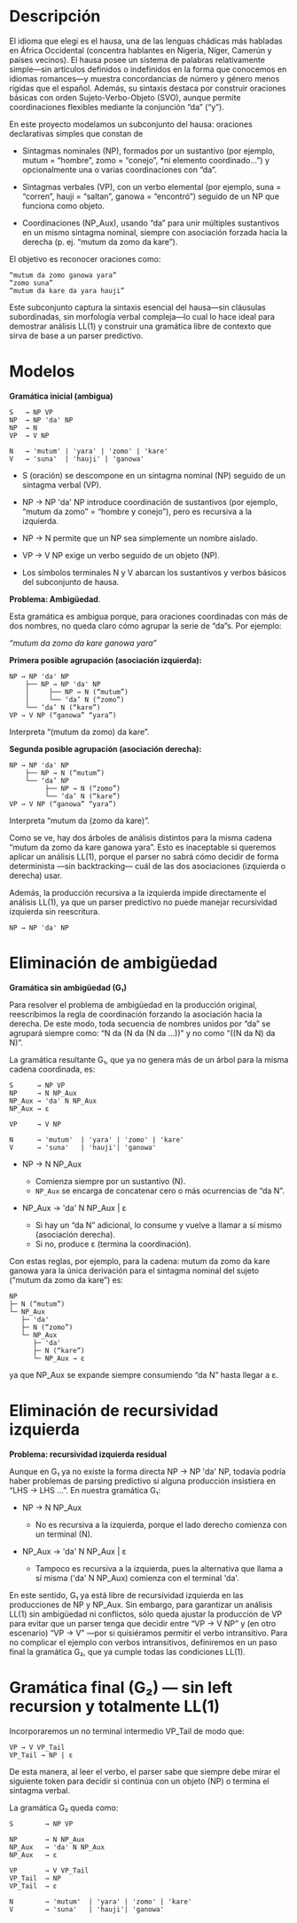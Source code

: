 # Descripción 
El idioma que elegí es el hausa, una de las lenguas chádicas más habladas en África Occidental (concentra hablantes en Nigeria, Níger, Camerún y países vecinos). El hausa posee un sistema de palabras relativamente simple—sin artículos definidos o indefinidos en la forma que conocemos en idiomas romances—y muestra concordancias de número y género menos rígidas que el español. Además, su sintaxis destaca por construir oraciones básicas con orden Sujeto-Verbo-Objeto (SVO), aunque permite coordinaciones flexibles mediante la conjunción “da” (“y”).

En este proyecto modelamos un subconjunto del hausa: oraciones declarativas simples que constan de

- Sintagmas nominales (NP), formados por un sustantivo (por ejemplo, mutum = “hombre”, zomo = “conejo”, *ni elemento coordinado…”) y opcionalmente una o varias coordinaciones con “da”.

- Sintagmas verbales (VP), con un verbo elemental (por ejemplo, suna = “corren”, hauji = “saltan”, ganowa = “encontró”) seguido de un NP que funciona como objeto.

- Coordinaciones (NP_Aux), usando “da” para unir múltiples sustantivos en un mismo sintagma nominal, siempre con asociación forzada hacia la derecha (p. ej. “mutum da zomo da kare”).

El objetivo es reconocer oraciones como:

```
“mutum da zomo ganowa yara”
“zomo suna”
“mutum da kare da yara hauji”
```

Este subconjunto captura la sintaxis esencial del hausa—sin cláusulas subordinadas, sin morfología verbal compleja—lo cual lo hace ideal para demostrar análisis LL(1) y construir una gramática libre de contexto que sirva de base a un parser predictivo.

# Modelos
**Gramática inicial (ambigua)**

```
S   → NP VP
NP  → NP 'da' NP
NP  → N
VP  → V NP

N   → 'mutum' | 'yara' | 'zomo' | 'kare'
V   → 'suna'  | 'hauji' | 'ganowa'
```

- S (oración) se descompone en un sintagma nominal (NP) seguido de un sintagma verbal (VP).

- NP → NP 'da' NP introduce coordinación de sustantivos (por ejemplo, “mutum da zomo” = “hombre y conejo”), pero es recursiva a la izquierda.

- NP → N permite que un NP sea simplemente un nombre aislado.

- VP → V NP exige un verbo seguido de un objeto (NP).

- Los símbolos terminales N y V abarcan los sustantivos y verbos básicos del subconjunto de hausa.


**Problema: Ambigüedad**.

Esta gramática es ambigua porque, para oraciones coordinadas con más de dos nombres, no queda claro cómo agrupar la serie de “da”s. Por ejemplo:


*“mutum da zomo da kare ganowa yara”*

**Primera posible agrupación (asociación izquierda):**
```
NP → NP 'da' NP
    ├── NP → NP 'da' NP 
    │     ├── NP → N (“mutum”)
    │     └── ‘da’ N (“zomo”)
    └── ‘da’ N (“kare”)
VP → V NP (“ganowa” “yara”)
```
Interpreta “(mutum da zomo) da kare”.

**Segunda posible agrupación (asociación derecha):**
```
NP → NP 'da' NP
    ├── NP → N (“mutum”)
    └── ‘da’ NP
         ├── NP → N (“zomo”)
         └── ‘da’ N (“kare”)
VP → V NP (“ganowa” “yara”)
```
Interpreta “mutum da (zomo da kare)”.

Como se ve, hay dos árboles de análisis distintos para la misma cadena “mutum da zomo da kare ganowa yara”. Esto es inaceptable si queremos aplicar un análisis LL(1), porque el parser no sabrá cómo decidir de forma determinista —sin backtracking— cuál de las dos asociaciones (izquierda o derecha) usar.

Además, la producción recursiva a la izquierda impide directamente el análisis LL(1), ya que un parser predictivo no puede manejar recursividad izquierda sin reescritura.

```
NP → NP 'da' NP
```


# Eliminación de ambigüedad

**Gramática sin ambigüedad (G₁)**

Para resolver el problema de ambigüedad en la producción original, reescribimos la regla de coordinación forzando la asociación hacia la derecha. De este modo, toda secuencia de nombres unidos por “da” se agrupará siempre como:
“N da (N da (N da …))”
y no como “((N da N) da N)”.

La gramática resultante G₁, que ya no genera más de un árbol para la misma cadena coordinada, es:
```
S      → NP VP
NP     → N NP_Aux
NP_Aux → 'da' N NP_Aux
NP_Aux → ε

VP     → V NP

N      → 'mutum'  | 'yara' | 'zomo' | 'kare'
V      → 'suna'   | 'hauji'| 'ganowa'
```

- NP → N NP_Aux
    - Comienza siempre por un sustantivo (N).
    - `NP_Aux` se encarga de concatenar cero o más ocurrencias de “da N”.

- NP_Aux → 'da' N NP_Aux | ε
    - Si hay un “da N” adicional, lo consume y vuelve a llamar a sí mismo (asociación derecha).
    - Si no, produce ε (termina la coordinación).

Con estas reglas, por ejemplo, para la cadena: mutum da zomo da kare ganowa yara
la única derivación para el sintagma nominal del sujeto (“mutum da zomo da kare”) es: 

```
NP
├─ N (“mutum”)
└─ NP_Aux
   ├─ 'da'
   ├─ N (“zomo”)
   └─ NP_Aux
      ├─ 'da'
      ├─ N (“kare”)
      └─ NP_Aux → ε
```
ya que NP_Aux se expande siempre consumiendo “da N” hasta llegar a ε.


# Eliminación de recursividad izquierda

**Problema: recursividad izquierda residual**

Aunque en G₁ ya no existe la forma directa NP → NP 'da' NP, todavía podría haber problemas de parsing predictivo si alguna producción insistiera en “LHS → LHS …”. En nuestra gramática G₁:

- NP → N NP_Aux
  - No es recursiva a la izquierda, porque el lado derecho comienza con un terminal (N).

- NP_Aux → 'da' N NP_Aux | ε
  - Tampoco es recursiva a la izquierda, pues la alternativa que llama a sí misma ('da' N NP_Aux) comienza con el terminal 'da'.

En este sentido, G₁ ya está libre de recursividad izquierda en las producciones de NP y NP_Aux. Sin embargo, para garantizar un análisis LL(1) sin ambigüedad ni conflictos, sólo queda ajustar la producción de VP para evitar que un parser tenga que decidir entre “VP → V NP” y (en otro escenario) “VP → V” —por si quisiéramos permitir el verbo intransitivo. Para no complicar el ejemplo con verbos intransitivos, definiremos en un paso final la gramática G₂, que ya cumple todas las condiciones LL(1).

# Gramática final (G₂) — sin left recursion y totalmente LL(1)

Incorporaremos un no terminal intermedio VP_Tail de modo que:
```
VP → V VP_Tail
VP_Tail → NP | ε
```

De esta manera, al leer el verbo, el parser sabe que siempre debe mirar el siguiente token para decidir si continúa con un objeto (NP) o termina el sintagma verbal.

La gramática G₂ queda como:
```
S        → NP VP

NP       → N NP_Aux
NP_Aux   → 'da' N NP_Aux
NP_Aux   → ε

VP       → V VP_Tail
VP_Tail  → NP
VP_Tail  → ε

N        → 'mutum'  | 'yara' | 'zomo' | 'kare'
V        → 'suna'   | 'hauji'| 'ganowa'
```










